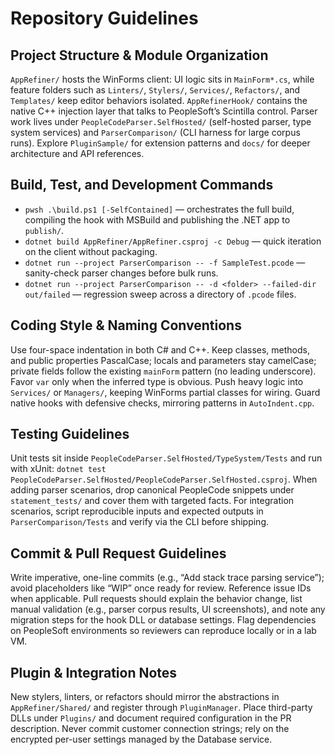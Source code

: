 # Repository Guidelines

## Project Structure & Module Organization
`AppRefiner/` hosts the WinForms client: UI logic sits in `MainForm*.cs`, while feature folders such as `Linters/`, `Stylers/`, `Services/`, `Refactors/`, and `Templates/` keep editor behaviors isolated. `AppRefinerHook/` contains the native C++ injection layer that talks to PeopleSoft’s Scintilla control. Parser work lives under `PeopleCodeParser.SelfHosted/` (self-hosted parser, type system services) and `ParserComparison/` (CLI harness for large corpus runs). Explore `PluginSample/` for extension patterns and `docs/` for deeper architecture and API references.

## Build, Test, and Development Commands
- `pwsh .\build.ps1 [-SelfContained]` — orchestrates the full build, compiling the hook with MSBuild and publishing the .NET app to `publish/`.
- `dotnet build AppRefiner/AppRefiner.csproj -c Debug` — quick iteration on the client without packaging.
- `dotnet run --project ParserComparison -- -f SampleTest.pcode` — sanity-check parser changes before bulk runs.
- `dotnet run --project ParserComparison -- -d <folder> --failed-dir out/failed` — regression sweep across a directory of `.pcode` files.

## Coding Style & Naming Conventions
Use four-space indentation in both C# and C++. Keep classes, methods, and public properties PascalCase; locals and parameters stay camelCase; private fields follow the existing `mainForm` pattern (no leading underscore). Favor `var` only when the inferred type is obvious. Push heavy logic into `Services/` or `Managers/`, keeping WinForms partial classes for wiring. Guard native hooks with defensive checks, mirroring patterns in `AutoIndent.cpp`.

## Testing Guidelines
Unit tests sit inside `PeopleCodeParser.SelfHosted/TypeSystem/Tests` and run with xUnit: `dotnet test PeopleCodeParser.SelfHosted/PeopleCodeParser.SelfHosted.csproj`. When adding parser scenarios, drop canonical PeopleCode snippets under `statement_tests/` and cover them with targeted facts. For integration scenarios, script reproducible inputs and expected outputs in `ParserComparison/Tests` and verify via the CLI before shipping.

## Commit & Pull Request Guidelines
Write imperative, one-line commits (e.g., “Add stack trace parsing service”); avoid placeholders like “WIP” once ready for review. Reference issue IDs when applicable. Pull requests should explain the behavior change, list manual validation (e.g., parser corpus results, UI screenshots), and note any migration steps for the hook DLL or database settings. Flag dependencies on PeopleSoft environments so reviewers can reproduce locally or in a lab VM.

## Plugin & Integration Notes
New stylers, linters, or refactors should mirror the abstractions in `AppRefiner/Shared/` and register through `PluginManager`. Place third-party DLLs under `Plugins/` and document required configuration in the PR description. Never commit customer connection strings; rely on the encrypted per-user settings managed by the Database service.
